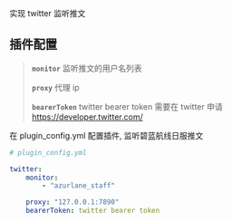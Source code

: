实现 twitter 监听推文

## 插件配置

> **`monitor`** 监听推文的用户名列表
>
> **`proxy`** 代理 ip
>
> **`bearerToken`** twitter bearer token 需要在 twitter 申请 https://developer.twitter.com/ 

在 plugin_config.yml 配置插件, 监听碧蓝航线日服推文

```yaml
# plugin_config.yml

twitter:
    monitor: 
        - "azurlane_staff"

    proxy: "127.0.0.1:7890"
    bearerToken: twitter bearer token
```